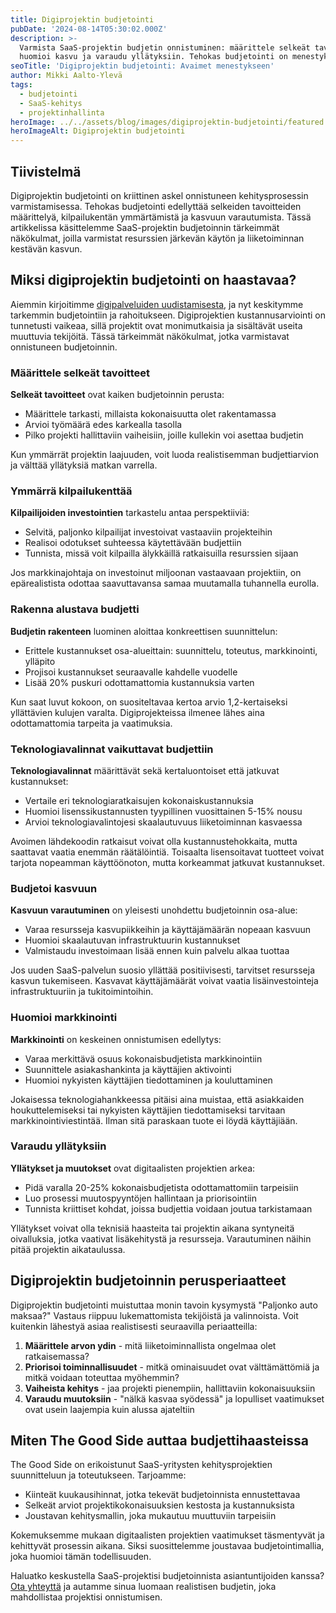 ```yaml
---
title: Digiprojektin budjetointi
pubDate: '2024-08-14T05:30:02.000Z'
description: >-
  Varmista SaaS-projektin budjetin onnistuminen: määrittele selkeät tavoitteet, 
  huomioi kasvu ja varaudu yllätyksiin. Tehokas budjetointi on menestyksesi perusta.
seoTitle: 'Digiprojektin budjetointi: Avaimet menestykseen'
author: Mikki Aalto-Ylevä
tags:
  - budjetointi
  - SaaS-kehitys
  - projektinhallinta
heroImage: ../../assets/blog/images/digiprojektin-budjetointi/featured.webp
heroImageAlt: Digiprojektin budjetointi
---
```


## Tiivistelmä

Digiprojektin budjetointi on kriittinen askel onnistuneen kehitysprosessin varmistamisessa. Tehokas budjetointi edellyttää selkeiden tavoitteiden määrittelyä, kilpailukentän ymmärtämistä ja kasvuun varautumista. Tässä artikkelissa käsittelemme SaaS-projektin budjetoinnin tärkeimmät näkökulmat, joilla varmistat resurssien järkevän käytön ja liiketoiminnan kestävän kasvun.

## Miksi digiprojektin budjetointi on haastavaa?

Aiemmin kirjoitimme [digipalveluiden uudistamisesta](https://goodside.fi/digipalvelun-uudistaminen/), ja nyt keskitymme tarkemmin budjetointiin ja rahoitukseen. Digiprojektien kustannusarviointi on tunnetusti vaikeaa, sillä projektit ovat monimutkaisia ja sisältävät useita muuttuvia tekijöitä. Tässä tärkeimmät näkökulmat, jotka varmistavat onnistuneen budjetoinnin.

### Määrittele selkeät tavoitteet

**Selkeät tavoitteet** ovat kaiken budjetoinnin perusta:

- Määrittele tarkasti, millaista kokonaisuutta olet rakentamassa
- Arvioi työmäärä edes karkealla tasolla
- Pilko projekti hallittaviin vaiheisiin, joille kullekin voi asettaa budjetin

Kun ymmärrät projektin laajuuden, voit luoda realistisemman budjettiarvion ja välttää yllätyksiä matkan varrella.

### Ymmärrä kilpailukenttää

**Kilpailijoiden investointien** tarkastelu antaa perspektiiviä:

- Selvitä, paljonko kilpailijat investoivat vastaaviin projekteihin
- Realisoi odotukset suhteessa käytettävään budjettiin
- Tunnista, missä voit kilpailla älykkäillä ratkaisuilla resurssien sijaan

Jos markkinajohtaja on investoinut miljoonan vastaavaan projektiin, on epärealistista odottaa saavuttavansa samaa muutamalla tuhannella eurolla.

### Rakenna alustava budjetti

**Budjetin rakenteen** luominen aloittaa konkreettisen suunnittelun:

- Erittele kustannukset osa-alueittain: suunnittelu, toteutus, markkinointi, ylläpito
- Projisoi kustannukset seuraavalle kahdelle vuodelle
- Lisää 20% puskuri odottamattomia kustannuksia varten

Kun saat luvut kokoon, on suositeltavaa kertoa arvio 1,2-kertaiseksi yllättävien kulujen varalta. Digiprojekteissa ilmenee lähes aina odottamattomia tarpeita ja vaatimuksia.

### Teknologiavalinnat vaikuttavat budjettiin

**Teknologiavalinnat** määrittävät sekä kertaluontoiset että jatkuvat kustannukset:

- Vertaile eri teknologiaratkaisujen kokonaiskustannuksia
- Huomioi lisenssikustannusten tyypillinen vuosittainen 5-15% nousu
- Arvioi teknologiavalintojesi skaalautuvuus liiketoiminnan kasvaessa

Avoimen lähdekoodin ratkaisut voivat olla kustannustehokkaita, mutta saattavat vaatia enemmän räätälöintiä. Toisaalta lisensoitavat tuotteet voivat tarjota nopeamman käyttöönoton, mutta korkeammat jatkuvat kustannukset.

### Budjetoi kasvuun

**Kasvuun varautuminen** on yleisesti unohdettu budjetoinnin osa-alue:

- Varaa resursseja kasvupiikkeihin ja käyttäjämäärän nopeaan kasvuun
- Huomioi skaalautuvan infrastruktuurin kustannukset
- Valmistaudu investoimaan lisää ennen kuin palvelu alkaa tuottaa

Jos uuden SaaS-palvelun suosio yllättää positiivisesti, tarvitset resursseja kasvun tukemiseen. Kasvavat käyttäjämäärät voivat vaatia lisäinvestointeja infrastruktuuriin ja tukitoimintoihin.

### Huomioi markkinointi

**Markkinointi** on keskeinen onnistumisen edellytys:

- Varaa merkittävä osuus kokonaisbudjetista markkinointiin
- Suunnittele asiakashankinta ja käyttäjien aktivointi
- Huomioi nykyisten käyttäjien tiedottaminen ja kouluttaminen

Jokaisessa teknologiahankkeessa pitäisi aina muistaa, että asiakkaiden houkuttelemiseksi tai nykyisten käyttäjien tiedottamiseksi tarvitaan markkinointiviestintää. Ilman sitä paraskaan tuote ei löydä käyttäjiään.

### Varaudu yllätyksiin

**Yllätykset ja muutokset** ovat digitaalisten projektien arkea:

- Pidä varalla 20-25% kokonaisbudjetista odottamattomiin tarpeisiin
- Luo prosessi muutospyyntöjen hallintaan ja priorisointiin
- Tunnista kriittiset kohdat, joissa budjettia voidaan joutua tarkistamaan

Yllätykset voivat olla teknisiä haasteita tai projektin aikana syntyneitä oivalluksia, jotka vaativat lisäkehitystä ja resursseja. Varautuminen näihin pitää projektin aikataulussa.

## Digiprojektin budjetoinnin perusperiaatteet

Digiprojektin budjetointi muistuttaa monin tavoin kysymystä "Paljonko auto maksaa?" Vastaus riippuu lukemattomista tekijöistä ja valinnoista. Voit kuitenkin lähestyä asiaa realistisesti seuraavilla periaatteilla:

1. **Määrittele arvon ydin** - mitä liiketoiminnallista ongelmaa olet ratkaisemassa?
2. **Priorisoi toiminnallisuudet** - mitkä ominaisuudet ovat välttämättömiä ja mitkä voidaan toteuttaa myöhemmin?
3. **Vaiheista kehitys** - jaa projekti pienempiin, hallittaviin kokonaisuuksiin
4. **Varaudu muutoksiin** - "nälkä kasvaa syödessä" ja lopulliset vaatimukset ovat usein laajempia kuin alussa ajateltiin

## Miten The Good Side auttaa budjettihaasteissa

The Good Side on erikoistunut SaaS-yritysten kehitysprojektien suunnitteluun ja toteutukseen. Tarjoamme:

- Kiinteät kuukausihinnat, jotka tekevät budjetoinnista ennustettavaa
- Selkeät arviot projektikokonaisuuksien kestosta ja kustannuksista
- Joustavan kehitysmallin, joka mukautuu muuttuviin tarpeisiin

Kokemuksemme mukaan digitaalisten projektien vaatimukset täsmentyvät ja kehittyvät prosessin aikana. Siksi suosittelemme joustavaa budjetointimallia, joka huomioi tämän todellisuuden.

Haluatko keskustella SaaS-projektisi budjetoinnista asiantuntijoiden kanssa? [Ota yhteyttä](https://goodside.fi/contact) ja autamme sinua luomaan realistisen budjetin, joka mahdollistaa projektisi onnistumisen.